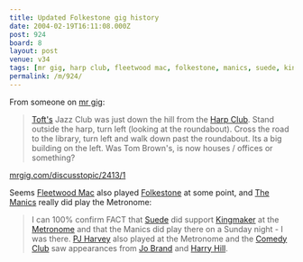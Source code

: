 ```yaml
---
title: Updated Folkestone gig history
date: 2004-02-19T16:11:08.000Z
post: 924
board: 8
layout: post
venue: v34
tags: [mr gig, harp club, fleetwood mac, folkestone, manics, suede, kingmaker, metronome, pj harvey, comedy club, jo brand, harry hill]
permalink: /m/924/
---
```

From someone on <a href="/wiki/mr+gig">mr gig</a>:

<blockquote><a href="/wiki/toft+s">Toft's</a> Jazz Club was just down the hill from the <a href="/wiki/harp+club">Harp Club</a>.  Stand outside the harp, turn left (looking at the roundabout).  Cross the road to the library, turn left and walk down past the roundabout.  Its a big building on the left.  Was Tom Brown's, is now houses / offices or something?</blockquote>

<a href="http://www.mrgig.com/discusstopic/2413/1">mrgig.com/discusstopic/2413/1</a>



Seems <a href="/wiki/fleetwood+mac">Fleetwood Mac</a> also played <a href="/wiki/folkestone">Folkestone</a> at some point, and <a href="/wiki/manics">The Manics</a> really did play the Metronome:

<blockquote>I can 100% confirm FACT that <a href="/wiki/suede">Suede</a> did support <a href="/wiki/kingmaker">Kingmaker</a> at the <a href="/wiki/metronome">Metronome</a> and that the Manics did play there on a Sunday night - I was there. <a href="/wiki/pj+harvey">PJ Harvey</a> also played at the Metronome and the <a href="/wiki/comedy+club">Comedy Club</a> saw appearances from <a href="/wiki/jo+brand">Jo Brand</a> and <a href="/wiki/harry+hill">Harry Hill</a>.</blockquote>
